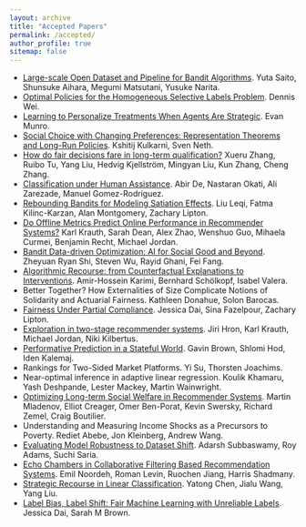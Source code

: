 ```yaml
---
layout: archive
title: "Accepted Papers"
permalink: /accepted/
author_profile: true
sitemap: false
---
```

* [Large-scale Open Dataset and Pipeline for Bandit Algorithms](/assets/pdfs/4.pdf). Yuta Saito, Shunsuke Aihara, Megumi Matsutani, Yusuke Narita.
* [Optimal Policies for the Homogeneous Selective Labels Problem](https://arxiv.org/abs/2011.01381). Dennis Wei.
* [Learning to Personalize Treatments When Agents Are Strategic](https://arxiv.org/abs/2011.06528). Evan Munro.
* [Social Choice with Changing Preferences: Representation Theorems and Long-Run Policies](/assets/pdfs/7.pdf). Kshitij Kulkarni, Sven Neth.
* [How do fair decisions fare in long-term qualification?](/assets/pdfs/8.pdf) Xueru Zhang, Ruibo Tu, Yang Liu, Hedvig Kjellström, Mingyan Liu, Kun Zhang, Cheng Zhang.
* [Classification under Human Assistance](https://arxiv.org/abs/2006.11845). Abir De, Nastaran Okati, Ali Zarezade, Manuel Gomez-Rodriguez.
* [Rebounding Bandits for Modeling Satiation Effects](http://arxiv.org/abs/2011.06741). Liu Leqi, Fatma Kilinc-Karzan, Alan Montgomery, Zachary  Lipton.
* [Do Offline Metrics Predict Online Performance in Recommender Systems?](/assets/pdfs/12.pdf) Karl Krauth, Sarah Dean, Alex Zhao, Wenshuo Guo, Mihaela Curmei, Benjamin Recht, Michael Jordan.
* [Bandit Data-driven Optimization: AI for Social Good and Beyond](https://arxiv.org/abs/2008.11707). Zheyuan Ryan Shi, Steven Wu, Rayid Ghani, Fei Fang.
* [Algorithmic Recourse: from Counterfactual Explanations to Interventions](https://arxiv.org/abs/2002.06278). Amir-Hossein Karimi, Bernhard Schölkopf, Isabel Valera.
* Better Together? How Externalities of Size Complicate Notions of Solidarity and Actuarial Fairness. Kathleen Donahue, Solon Barocas.
* [Fairness Under Partial Compliance](https://arxiv.org/abs/2011.03654). Jessica Dai, Sina Fazelpour, Zachary  Lipton.
* [Exploration in two-stage recommender systems](https://arxiv.org/abs/2009.08956). Jiri Hron, Karl Krauth, Michael Jordan, Niki Kilbertus.
* [Performative Prediction in a Stateful World](/assets/pdfs/20.pdf). Gavin Brown, Shlomi Hod, Iden Kalemaj.
* Rankings for Two-Sided Market Platforms. Yi Su, Thorsten Joachims.
* Near-optimal inference in adaptive linear regression. Koulik Khamaru, Yash Deshpande, Lester Mackey, Martin Wainwright.
* [Optimizing Long-term Social Welfare in Recommender Systems](https://arxiv.org/abs/2008.00104). Martin Mladenov, Elliot Creager, Omer Ben-Porat, Kevin Swersky, Richard Zemel, Craig Boutilier.
* Understanding and Measuring Income Shocks as a Precursors to Poverty. Rediet Abebe, Jon Kleinberg, Andrew Wang.
* [Evaluating Model Robustness to Dataset Shift](https://arxiv.org/abs/2010.15100). Adarsh Subbaswamy, Roy Adams, Suchi Saria.
* [Echo Chambers in Collaborative Filtering Based Recommendation Systems](/assets/pdfs/27.pdf). Emil Noordeh, Roman Levin, Ruochen Jiang, Harris Shadmany.
* [Strategic Recourse in Linear Classification](/assets/pdfs/28.pdf). Yatong Chen, Jialu Wang, Yang Liu.
* [Label Bias, Label Shift: Fair Machine Learning with Unreliable Labels](/assets/pdfs/29.pdf). Jessica Dai, Sarah M Brown.
